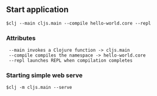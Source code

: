 ## Start application
    $clj --main cljs.main --compile hello-world.core --repl

### Attributes
```
 --main invokes a Clojure function -> cljs.main
 --compile compiles the namespace -> hello-world.core
 --repl launches REPL when compilation completes
```

### Starting simple web serve
    $clj -m cljs.main --serve
